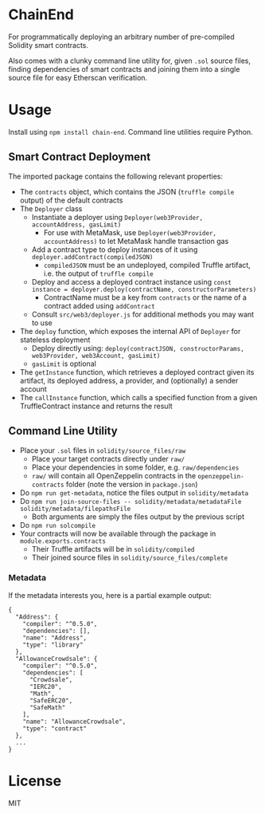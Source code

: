 # ChainEnd
For programmatically deploying an arbitrary number of pre-compiled Solidity smart contracts.

Also comes with a clunky command line utility for, given `.sol` source files, finding dependencies of smart contracts and joining them into a single source file for easy Etherscan verification.

# Usage

Install using `npm install chain-end`. Command line utilities require Python.

## Smart Contract Deployment

The imported package contains the following relevant properties:
- The `contracts` object, which contains the JSON (`truffle compile` output) of the default contracts
- The `Deployer` class
    - Instantiate a deployer using `Deployer(web3Provider, accountAddress, gasLimit)`
        - For use with MetaMask, use `Deployer(web3Provider, accountAddress)` to let MetaMask handle transaction gas
    - Add a contract type to deploy instances of it using `deployer.addContract(compiledJSON)`
        - `compiledJSON` must be an undeployed, compiled Truffle artifact, i.e. the output of `truffle compile`
    - Deploy and access a deployed contract instance using `const instance = deployer.deploy(contractName, constructorParameters)`
        - ContractName must be a key from `contracts` or the name of a contract added using `addContract`
    - Consult `src/web3/deployer.js` for additional methods you may want to use
- The `deploy` function, which exposes the internal API of `Deployer` for stateless deployment
    - Deploy directly using: `deploy(contractJSON, constructorParams, web3Provider, web3Account, gasLimit)`
    - `gasLimit` is optional
- The `getInstance` function, which retrieves a deployed contract given its artifact, its deployed address, a provider, and (optionally) a sender account
- The `callInstance` function, which calls a specified function from a given TruffleContract instance and returns the result

## Command Line Utility

- Place your `.sol` files in `solidity/source_files/raw`
    - Place your target contracts directly under `raw/`
    - Place your dependencies in some folder, e.g. `raw/dependencies`
    - `raw/` will contain all OpenZeppelin contracts in the `openzeppelin-contracts` folder (note the version in `package.json`)
- Do `npm run get-metadata`, notice the files output in `solidity/metadata`
- Do `npm run join-source-files -- solidity/metadata/metadataFile solidity/metadata/filepathsFile`
    - Both arguments are simply the files output by the previous script
- Do `npm run solcompile`
- Your contracts will now be available through the package in `module.exports.contracts`
    - Their Truffle artifacts will be in `solidity/compiled`
    - Their joined source files in `solidity/source_files/complete`

### Metadata

If the metadata interests you, here is a partial example output:
```
{
  "Address": {
    "compiler": "^0.5.0",
    "dependencies": [],
    "name": "Address",
    "type": "library"
  },
  "AllowanceCrowdsale": {
    "compiler": "^0.5.0",
    "dependencies": [
      "Crowdsale",
      "IERC20",
      "Math",
      "SafeERC20",
      "SafeMath"
    ],
    "name": "AllowanceCrowdsale",
    "type": "contract"
  },
  ...
}
```
    
# License
MIT
